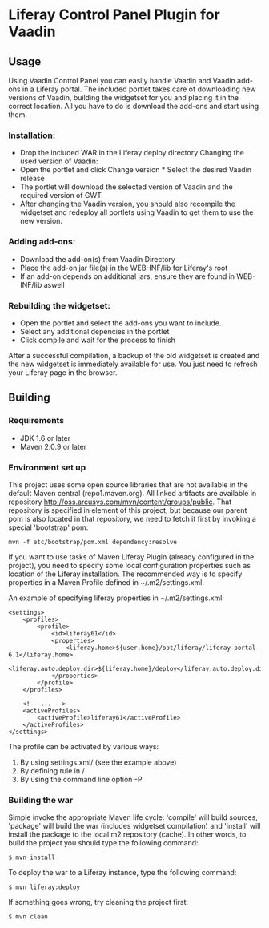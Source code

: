 Liferay Control Panel Plugin for Vaadin
=======================================

Usage
-----
Using Vaadin Control Panel you can easily handle Vaadin and Vaadin add-ons in a Liferay portal. The included portlet takes care of downloading new versions of Vaadin, building the widgetset for you and placing it in the correct location. All you have to do is download the add-ons and start using them. 

### Installation: 
* Drop the included WAR in the Liferay deploy directory Changing the used version of Vaadin: 
* Open the portlet and click Change version * Select the desired Vaadin release 
* The portlet will download the selected version of Vaadin and the required version of GWT 
* After changing the Vaadin version, you should also recompile the widgetset and redeploy all portlets using Vaadin to get them to use the new version. 

### Adding add-ons: 
* Download the add-on(s) from Vaadin Directory 
* Place the add-on jar file(s) in the WEB-INF/lib for Liferay's root 
* If an add-on depends on additional jars, ensure they are found in WEB-INF/lib aswell 
 
### Rebuilding the widgetset: 
* Open the portlet and select the add-ons you want to include. 
* Select any additional depencies in the portlet 
* Click compile and wait for the process to finish 

After a successful compilation, a backup of the old widgetset is created and the new widgetset is immediately available for use. You just need to refresh your Liferay page in the browser.

Building
--------

### Requirements

* JDK 1.6 or later
* Maven 2.0.9 or later

### Environment set up

This project uses some open source libraries that are not available in the
 default Maven central (repo1.maven.org). All linked artifacts are available in
 repository http://oss.arcusys.com/mvn/content/groups/public. That repository
 is specified in <repositories> element of this project, but because our parent
 pom is also located in that repository, we need to fetch it first by
 invoking a special 'bootstrap' pom:
 
	mvn -f etc/bootstrap/pom.xml dependency:resolve
	
If you want to use tasks of Maven Liferay Plugin (already configured in the
 project), you need to specify some local configuration properties such
 as location of the Liferay installation. The recommended way is to specify
 properties in a Maven Profile defined in ~/.m2/settings.xml.

An example of specifying liferay properties in ~/.m2/settings.xml:

	<settings>
		<profiles>
			<profile>
				<id>liferay61</id>
				<properties>
					<liferay.home>${user.home}/opt/liferay/liferay-portal-6.1</liferay.home>
					<liferay.auto.deploy.dir>${liferay.home}/deploy</liferay.auto.deploy.dir>
				</properties>
			</profile>
		</profiles>
		
		<!-- ... -->
		<activeProfiles>
			<activeProfile>liferay61</activeProfile>
		</activeProfiles>
	</settings>
	
The profile can be activated by various ways:
1. By using settings.xml/<activeProfiles> (see the example above)
2. By defining rule in <profile>/<activation>
3. By using the command line option -P

### Building the war

Simple invoke the appropriate Maven life cycle: 'compile' will build sources,
 'package' will build the war (includes widgetset compilation) and 'install'
 will install the package to the local m2 repository (cache). In other words,
 to build the project you should type the following command:

	$ mvn install

To deploy the war to a Liferay instance, type the following command: 

	$ mvn liferay:deploy

If something goes wrong, try cleaning the project first:

	$ mvn clean
	

